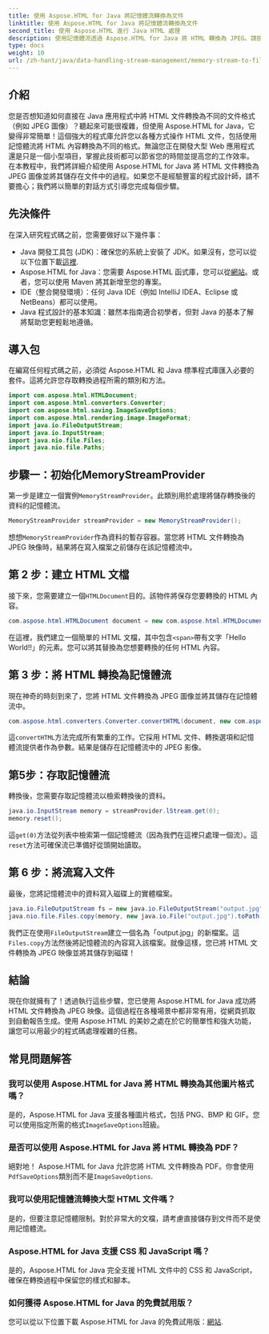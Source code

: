 ```yaml
---
title: 使用 Aspose.HTML for Java 將記憶體流轉換為文件
linktitle: 使用 Aspose.HTML for Java 將記憶體流轉換為文件
second_title: 使用 Aspose.HTML 進行 Java HTML 處理
description: 使用記憶體流透過 Aspose.HTML for Java 將 HTML 轉換為 JPEG。請按照此逐步指南進行 HTML 到圖像的無縫轉換。
type: docs
weight: 10
url: /zh-hant/java/data-handling-stream-management/memory-stream-to-file/
---
```

## 介紹
您是否想知道如何直接在 Java 應用程式中將 HTML 文件轉換為不同的文件格式（例如 JPEG 圖像）？聽起來可能很複雜，但使用 Aspose.HTML for Java，它變得非常簡單！這個強大的程式庫允許您以各種方式操作 HTML 文件，包括使用記憶體流將 HTML 內容轉換為不同的格式。無論您正在開發大型 Web 應用程式還是只是一個小型項目，掌握此技術都可以節省您的時間並提高您的工作效率。
在本教程中，我們將詳細介紹使用 Aspose.HTML for Java 將 HTML 文件轉換為 JPEG 圖像並將其儲存在文件中的過程。如果您不是經驗豐富的程式設計師，請不要擔心；我們將以簡單的對話方式引導您完成每個步驟。
## 先決條件
在深入研究程式碼之前，您需要做好以下幾件事：
- Java 開發工具包 (JDK)：確保您的系統上安裝了 JDK。如果沒有，您可以從以下位置下載[這裡](https://www.oracle.com/java/technologies/javase-jdk11-downloads.html).
- Aspose.HTML for Java：您需要 Aspose.HTML 函式庫，您可以從[網站](https://releases.aspose.com/html/java/)。或者，您可以使用 Maven 將其新增至您的專案。
- IDE（整合開發環境）：任何 Java IDE（例如 IntelliJ IDEA、Eclipse 或 NetBeans）都可以使用。
- Java 程式設計的基本知識：雖然本指南適合初學者，但對 Java 的基本了解將幫助您更輕鬆地遵循。

## 導入包
在編寫任何程式碼之前，必須從 Aspose.HTML 和 Java 標準程式庫匯入必要的套件。這將允許您存取轉換過程所需的類別和方法。
```java
import com.aspose.html.HTMLDocument;
import com.aspose.html.converters.Converter;
import com.aspose.html.saving.ImageSaveOptions;
import com.aspose.html.rendering.image.ImageFormat;
import java.io.FileOutputStream;
import java.io.InputStream;
import java.nio.file.Files;
import java.nio.file.Paths;
```
## 步驟一：初始化MemoryStreamProvider
第一步是建立一個實例`MemoryStreamProvider`。此類別用於處理將儲存轉換後的資料的記憶體流。
```java
MemoryStreamProvider streamProvider = new MemoryStreamProvider();
```
想想`MemoryStreamProvider`作為資料的暫存容器。當您將 HTML 文件轉換為 JPEG 映像時，結果將在寫入檔案之前儲存在該記憶體流中。
## 第 2 步：建立 HTML 文檔
接下來，您需要建立一個`HTMLDocument`目的。該物件將保存您要轉換的 HTML 內容。
```java
com.aspose.html.HTMLDocument document = new com.aspose.html.HTMLDocument("<span>Hello World!!</span>");
```
在這裡，我們建立一個簡單的 HTML 文檔，其中包含`<span>`帶有文字「Hello World!!」的元素。您可以將其替換為您想要轉換的任何 HTML 內容。

## 第 3 步：將 HTML 轉換為記憶體流
現在神奇的時刻到來了，您將 HTML 文件轉換為 JPEG 圖像並將其儲存在記憶體流中。
```java
com.aspose.html.converters.Converter.convertHTML(document, new com.aspose.html.saving.ImageSaveOptions(com.aspose.html.rendering.image.ImageFormat.Jpeg), streamProvider.lStream);
```
這`convertHTML`方法完成所有繁重的工作。它採用 HTML 文件、轉換選項和記憶體流提供者作為參數。結果是儲存在記憶體流中的 JPEG 影像。
## 第5步：存取記憶體流
轉換後，您需要存取記憶體流以檢索轉換後的資料。
```java
java.io.InputStream memory = streamProvider.lStream.get(0);
memory.reset();
```
這`get(0)`方法從列表中檢索第一個記憶體流（因為我們在這裡只處理一個流）。這`reset`方法可確保流已準備好從頭開始讀取。
## 第 6 步：將流寫入文件
最後，您將記憶體流中的資料寫入磁碟上的實體檔案。
```java
java.io.FileOutputStream fs = new java.io.FileOutputStream("output.jpg");
java.nio.file.Files.copy(memory, new java.io.File("output.jpg").toPath());
```
我們正在使用`FileOutputStream`建立一個名為「output.jpg」的新檔案。這`Files.copy`方法然後將記憶體流的內容寫入該檔案。就像這樣，您已將 HTML 文件轉換為 JPEG 映像並將其儲存到磁碟！
## 結論
現在你就擁有了！透過執行這些步驟，您已使用 Aspose.HTML for Java 成功將 HTML 文件轉換為 JPEG 映像。這個過程在各種場景中都非常有用，從網頁抓取到自動報告生成。使用 Aspose.HTML 的美妙之處在於它的簡單性和強大功能，讓您可以用最少的程式碼處理複雜的任務。
## 常見問題解答
### 我可以使用 Aspose.HTML for Java 將 HTML 轉換為其他圖片格式嗎？
是的，Aspose.HTML for Java 支援各種圖片格式，包括 PNG、BMP 和 GIF。您可以使用指定所需的格式`ImageSaveOptions`班級。
### 是否可以使用 Aspose.HTML for Java 將 HTML 轉換為 PDF？
絕對地！ Aspose.HTML for Java 允許您將 HTML 文件轉換為 PDF。你會使用`PdfSaveOptions`類別而不是`ImageSaveOptions`.
### 我可以使用記憶體流轉換大型 HTML 文件嗎？
是的，但要注意記憶體限制。對於非常大的文檔，請考慮直接儲存到文件而不是使用記憶體流。
### Aspose.HTML for Java 支援 CSS 和 JavaScript 嗎？
是的，Aspose.HTML for Java 完全支援 HTML 文件中的 CSS 和 JavaScript，確保在轉換過程中保留您的樣式和腳本。
### 如何獲得 Aspose.HTML for Java 的免費試用版？
您可以從以下位置下載 Aspose.HTML for Java 的免費試用版：[網站](https://releases.aspose.com/).
